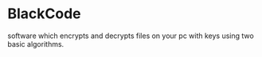 # BlackCode
software which encrypts and decrypts files on your pc with keys using two basic algorithms.
